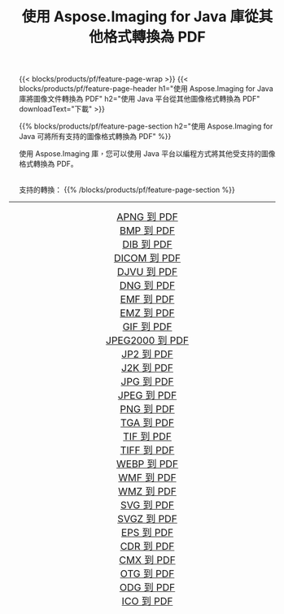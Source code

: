 ﻿---
title: 使用 Aspose.Imaging for Java 庫從其他格式轉換為 PDF 
weight: 3920
url: /zh-hant/java/conversion/to/pdf 
lang: zh-hant
langdirlevel: 2
locales: zh-hans,ja,it,ru,de,es,fr,nl,id,lt,pl,pt,vi,tr,ko,zh-hant,ar,hi,th,sv,cs,uk,he
description: 使用 Aspose.Imaging，您可以使用 Java 從其他格式轉換為 PDF
---

{{< blocks/products/pf/feature-page-wrap >}}
{{< blocks/products/pf/feature-page-header h1="使用 Aspose.Imaging for Java 庫將圖像文件轉換為 PDF" h2="使用 Java 平台從其他圖像格式轉換為 PDF" downloadText="下載" >}}


{{% blocks/products/pf/feature-page-section  h2="使用 Aspose.Imaging for Java 可將所有支持的圖像格式轉換為 PDF" %}}
<p align=justify>使用 Aspose.Imaging 庫，您可以使用 Java 平台以編程方式將其他受支持的圖像格式轉換為 PDF。</p>
<br/>
支持的轉換：
{{% /blocks/products/pf/feature-page-section %}}
<div class="container-fluid productfamilypage bg-gray">
    <div class="convertypes bg-gray agp-content section">
        <div class="container">
		<hr style="margin-left:-20px;"/>
		<div class="row other-converters" style="gap: 10px;font-size: 19px;text-align:center;">
		    <div class='col-md-2 other-converter remove-lp remove-rp'><a href="/imaging/zh-hant/java/conversion/apng-to-pdf" style="padding:15px;">APNG 到 PDF</a></div>
<div class='col-md-2 other-converter remove-lp remove-rp'><a href="/imaging/zh-hant/java/conversion/bmp-to-pdf" style="padding:15px;">BMP 到 PDF</a></div>
<div class='col-md-2 other-converter remove-lp remove-rp'><a href="/imaging/zh-hant/java/conversion/dib-to-pdf" style="padding:15px;">DIB 到 PDF</a></div>
<div class='col-md-2 other-converter remove-lp remove-rp'><a href="/imaging/zh-hant/java/conversion/dicom-to-pdf" style="padding:15px;">DICOM 到 PDF</a></div>
<div class='col-md-2 other-converter remove-lp remove-rp'><a href="/imaging/zh-hant/java/conversion/djvu-to-pdf" style="padding:15px;">DJVU 到 PDF</a></div>
<div class='col-md-2 other-converter remove-lp remove-rp'><a href="/imaging/zh-hant/java/conversion/dng-to-pdf" style="padding:15px;">DNG 到 PDF</a></div>
<div class='col-md-2 other-converter remove-lp remove-rp'><a href="/imaging/zh-hant/java/conversion/emf-to-pdf" style="padding:15px;">EMF 到 PDF</a></div>
<div class='col-md-2 other-converter remove-lp remove-rp'><a href="/imaging/zh-hant/java/conversion/emz-to-pdf" style="padding:15px;">EMZ 到 PDF</a></div>
<div class='col-md-2 other-converter remove-lp remove-rp'><a href="/imaging/zh-hant/java/conversion/gif-to-pdf" style="padding:15px;">GIF 到 PDF</a></div>
<div class='col-md-2 other-converter remove-lp remove-rp'><a href="/imaging/zh-hant/java/conversion/jpeg2000-to-pdf" style="padding:15px;">JPEG2000 到 PDF</a></div>
<div class='col-md-2 other-converter remove-lp remove-rp'><a href="/imaging/zh-hant/java/conversion/jp2-to-pdf" style="padding:15px;">JP2 到 PDF</a></div>
<div class='col-md-2 other-converter remove-lp remove-rp'><a href="/imaging/zh-hant/java/conversion/j2k-to-pdf" style="padding:15px;">J2K 到 PDF</a></div>
<div class='col-md-2 other-converter remove-lp remove-rp'><a href="/imaging/zh-hant/java/conversion/jpg-to-pdf" style="padding:15px;">JPG 到 PDF</a></div>
<div class='col-md-2 other-converter remove-lp remove-rp'><a href="/imaging/zh-hant/java/conversion/jpeg-to-pdf" style="padding:15px;">JPEG 到 PDF</a></div>
<div class='col-md-2 other-converter remove-lp remove-rp'><a href="/imaging/zh-hant/java/conversion/png-to-pdf" style="padding:15px;">PNG 到 PDF</a></div>
<div class='col-md-2 other-converter remove-lp remove-rp'><a href="/imaging/zh-hant/java/conversion/tga-to-pdf" style="padding:15px;">TGA 到 PDF</a></div>
<div class='col-md-2 other-converter remove-lp remove-rp'><a href="/imaging/zh-hant/java/conversion/tif-to-pdf" style="padding:15px;">TIF 到 PDF</a></div>
<div class='col-md-2 other-converter remove-lp remove-rp'><a href="/imaging/zh-hant/java/conversion/tiff-to-pdf" style="padding:15px;">TIFF 到 PDF</a></div>
<div class='col-md-2 other-converter remove-lp remove-rp'><a href="/imaging/zh-hant/java/conversion/webp-to-pdf" style="padding:15px;">WEBP 到 PDF</a></div>
<div class='col-md-2 other-converter remove-lp remove-rp'><a href="/imaging/zh-hant/java/conversion/wmf-to-pdf" style="padding:15px;">WMF 到 PDF</a></div>
<div class='col-md-2 other-converter remove-lp remove-rp'><a href="/imaging/zh-hant/java/conversion/wmz-to-pdf" style="padding:15px;">WMZ 到 PDF</a></div>
<div class='col-md-2 other-converter remove-lp remove-rp'><a href="/imaging/zh-hant/java/conversion/svg-to-pdf" style="padding:15px;">SVG 到 PDF</a></div>
<div class='col-md-2 other-converter remove-lp remove-rp'><a href="/imaging/zh-hant/java/conversion/svgz-to-pdf" style="padding:15px;">SVGZ 到 PDF</a></div>
<div class='col-md-2 other-converter remove-lp remove-rp'><a href="/imaging/zh-hant/java/conversion/eps-to-pdf" style="padding:15px;">EPS 到 PDF</a></div>
<div class='col-md-2 other-converter remove-lp remove-rp'><a href="/imaging/zh-hant/java/conversion/cdr-to-pdf" style="padding:15px;">CDR 到 PDF</a></div>
<div class='col-md-2 other-converter remove-lp remove-rp'><a href="/imaging/zh-hant/java/conversion/cmx-to-pdf" style="padding:15px;">CMX 到 PDF</a></div>
<div class='col-md-2 other-converter remove-lp remove-rp'><a href="/imaging/zh-hant/java/conversion/otg-to-pdf" style="padding:15px;">OTG 到 PDF</a></div>
<div class='col-md-2 other-converter remove-lp remove-rp'><a href="/imaging/zh-hant/java/conversion/odg-to-pdf" style="padding:15px;">ODG 到 PDF</a></div>
<div class='col-md-2 other-converter remove-lp remove-rp'><a href="/imaging/zh-hant/java/conversion/ico-to-pdf" style="padding:15px;">ICO 到 PDF</a></div>
                </div>
        </div>
    </div>
</div>
<br/>

